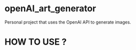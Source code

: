 # openAI_art_generator
Personal project that uses the OpenAI API to generate images.

# HOW TO USE ?
